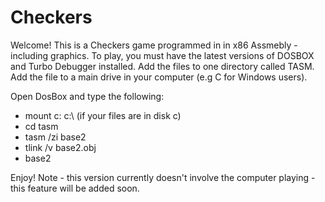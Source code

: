 # Checkers
Welcome!
This is a Checkers game programmed in in x86 Assmebly - including graphics.
To play, you must have the latest versions of DOSBOX and Turbo Debugger installed.
Add the files to one directory called TASM.
Add the file to a main drive in your computer (e.g C for Windows users).

Open DosBox and type the following:

- mount c: c:\ (if your files are in disk c)
- cd tasm
- tasm /zi base2
- tlink /v base2.obj
- base2

Enjoy!
Note - this version currently doesn't involve the computer playing - this feature will be added soon.
